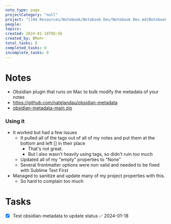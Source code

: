 ```yaml
---
note_type: page
projectCategory: "null"
project: "[[04 Resources/Notebook/Notebook Dev/Notebook Dev.md|Notebook Dev]]"
people: 
topics: 
created: 2024-01-18T08:56
created_by: BMohr
total_tasks: 0
completed_tasks: 0
incomplete_tasks: 0
---
```

# Notes
- Obsidian plugin that runs on Mac to bulk modify the metadata of your notes
- https://github.com/natelandau/obsidian-metadata
- [obsidian-metadata-main zip](04%20Resources/Software/obsidian-metadata-main.zip)
### Using it
- It worked but had a few issues
	- It pulled all of the tags out of all of my notes and put them at the bottom and left [] in their place
		- That's not great.
		- But I also wasn't heavily using tags, so didn't ruin too much
	- Updated all of my "empty" properties to "None"
	- Several frontmatter options were non valid and needed to be fixed with Sublime Text First
- Managed to sanitize and update many of my project properties with this. 
	- So hard to complain too much
# Tasks
- [x] Test obsidian-metadata to update status ✅ 2024-01-18